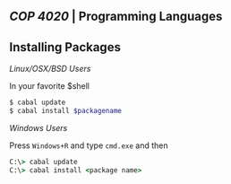 *COP 4020* | Programming Languages
----------------------------------

Installing Packages
-------------------

*Linux/OSX/BSD Users*

In your favorite $shell

```bash
$ cabal update
$ cabal install $packagename
```

*Windows Users*

Press `Windows+R` and type `cmd.exe` and then 
    
```cmd
C:\> cabal update
C:\> cabal install <package name>
```

